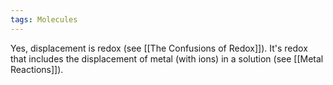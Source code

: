 ```yaml
---
tags: Molecules 
---
```


Yes, displacement is redox (see [[The Confusions of Redox]]). It's redox that includes the displacement of metal (with ions) in a solution (see [[Metal Reactions]]). 
